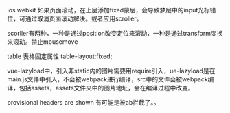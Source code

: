 ios webkit 如果页面滚动，在上层添加fixed蒙层，会导致梦层中的input光标错位，可通过取消页面滚动解决。或者应用scroller。

scorller有两种，一种是通过position改变定位来滚动，一种是通过transform变换来滚动。禁止mousemove

table 表格固定属性 table-layout:fixed;

vue-lazyload中，引入非static内的图片需要用require引入，ue-lazyload是在main.js文件中引入，不会被webpack进行编译，src中的文件会被webpack编译，包括assets，assets文件夹中的图片地址，会在编译过程中改变。

provisional headers are shown 有可能是被ab拦截了。。
